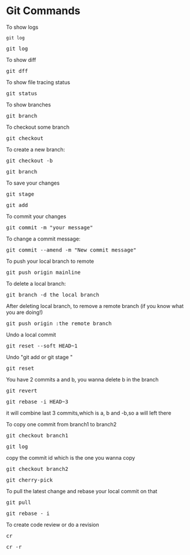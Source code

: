 # Git Commands
To show logs
```shell
git log
```
<pre>git log</pre>
To show diff
<pre>git dff</pre>
To show file tracing status
<pre>git status</pre>
To show branches
<pre>git branch</pre>
To checkout some branch
<pre>git checkout <branch you wanna checkout></pre>
To create a new branch:
<pre>git checkout -b <your banch name></pre>
<pre>git branch <your branch name></pre>
To save your changes
<pre>git stage <filename></pre>
<pre>git add <filename></pre>
To commit your changes
<pre>git commit -m "your message"</pre>
To change a commit message:
<pre>git commit --amend -m "New commit message"</pre>
To push your local branch to remote
<pre>git push origin mainline</pre>
To delete a local branch:
<pre>git branch -d the_local_branch</pre>
After deleting local branch, to remove a remote branch (if you know what you are doing!)
<pre>git push origin :the_remote_branch</pre>
Undo a local commit
<pre>git reset --soft HEAD~1</pre>
Undo "git add <fileName> or git stage <fileName>"
<pre>git reset <fileName></pre>

You have 2 commits a and b, you wanna delete b in the branch
<pre>git revert <commit-id></pre>
<pre>git rebase -i HEAD~3</pre>
it will combine last 3 commits,which is a, b and -b,so a will left there

To copy one commit from branch1 to branch2
<pre>git checkout branch1</pre>
<pre>git log</pre>
copy the commit id which is the one you wanna copy
<pre>git checkout branch2</pre>
<pre>git cherry-pick <commit-id></pre>

To pull the latest change and rebase your local commit on that
<pre>git pull</pre>
<pre>git rebase - i</pre>

To create code review or do a revision
<pre>cr</pre>
<pre>cr -r<your cr number></pre>
